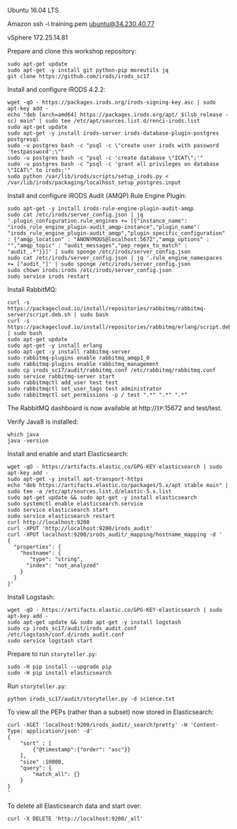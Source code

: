 
Ubuntu 16.04 LTS

Amazon   ssh -i training.pem ubuntu@34.230.40.77

vSphere 172.25.14.81


Prepare and clone this workshop repository:
```
sudo apt-get update
sudo apt-get -y install git python-pip moreutils jq
git clone https://github.com/irods/irods_sc17
```

Install and configure iRODS 4.2.2:
```
wget -qO - https://packages.irods.org/irods-signing-key.asc | sudo apt-key add -
echo "deb [arch=amd64] https://packages.irods.org/apt/ $(lsb_release -sc) main" | sudo tee /etc/apt/sources.list.d/renci-irods.list
sudo apt-get update
sudo apt-get -y install irods-server irods-database-plugin-postgres postgresql
sudo -u postgres bash -c "psql -c \"create user irods with password 'testpassword';\""
sudo -u postgres bash -c "psql -c 'create database \"ICAT\";'"
sudo -u postgres bash -c "psql -c 'grant all privileges on database \"ICAT\" to irods;'"
sudo python /var/lib/irods/scripts/setup_irods.py < /var/lib/irods/packaging/localhost_setup_postgres.input
```

Install and configure iRODS Audit (AMQP) Rule Engine Plugin:
```
sudo apt-get -y install irods-rule-engine-plugin-audit-amqp
sudo cat /etc/irods/server_config.json | jq '.plugin_configuration.rule_engines += [{"instance_name": "irods_rule_engine_plugin-audit_amqp-instance","plugin_name": "irods_rule_engine_plugin-audit_amqp","plugin_specific_configuration" : {"amqp_location" : "ANONYMOUS@localhost:5672","amqp_options" : "","amqp_topic" : "audit_messages","pep_regex_to_match" : "audit_.*"}}]' | sudo sponge /etc/irods/server_config.json
sudo cat /etc/irods/server_config.json | jq '.rule_engine_namespaces += ["audit_"]' | sudo sponge /etc/irods/server_config.json
sudo chown irods:irods /etc/irods/server_config.json
sudo service irods restart
```

Install RabbitMQ:
```
curl -s https://packagecloud.io/install/repositories/rabbitmq/rabbitmq-server/script.deb.sh | sudo bash
curl -s https://packagecloud.io/install/repositories/rabbitmq/erlang/script.deb.sh | sudo bash
sudo apt-get update
sudo apt-get -y install erlang
sudo apt-get -y install rabbitmq-server
sudo rabbitmq-plugins enable rabbitmq_amqp1_0
sudo rabbitmq-plugins enable rabbitmq_management
sudo cp irods_sc17/audit/rabbitmq.conf /etc/rabbitmq/rabbitmq.conf
sudo service rabbitmq-server start
sudo rabbitmqctl add_user test test
sudo rabbitmqctl set_user_tags test administrator
sudo rabbitmqctl set_permissions -p / test ".*" ".*" ".*"

```

The RabbitMQ dashboard is now available at http://`IP`:15672 and test/test.

Verify Java8 is installed:
```
which java
java -version
```

Install and enable and start Elasticsearch:
```
wget -qO - https://artifacts.elastic.co/GPG-KEY-elasticsearch | sudo apt-key add -
sudo apt-get -y install apt-transport-https
echo "deb https://artifacts.elastic.co/packages/5.x/apt stable main" | sudo tee -a /etc/apt/sources.list.d/elastic-5.x.list
sudo apt-get update && sudo apt-get -y install elasticsearch
sudo systemctl enable elasticsearch.service
sudo service elasticsearch start
sudo service elasticsearch restart
curl http://localhost:9200
curl -XPUT 'http://localhost:9200/irods_audit'
curl -XPUT localhost:9200/irods_audit/_mapping/hostname_mapping -d '
{
  "properties": {
    "hostname": {
       "type": "string",
      "index": "not_analyzed"
    }
  }
}'
```

Install Logstash:
```
wget -qO - https://artifacts.elastic.co/GPG-KEY-elasticsearch | sudo apt-key add -
sudo apt-get update && sudo apt-get -y install logstash
sudo cp irods_sc17/audit/irods_audit.conf /etc/logstash/conf.d/irods_audit.conf
sudo service logstash start
```

Prepare to run `storyteller.py`:
```
sudo -H pip install --upgrade pip
sudo -H pip install elasticsearch
```

Run `storyteller.py`:
```
python irods_sc17/audit/storyteller.py -d science.txt
```

To view all the PEPs (rather than a subset) now stored in Elasticsearch:
```
curl -XGET 'localhost:9200/irods_audit/_search?pretty' -H 'Content-Type: application/json' -d'
{
    "sort" : [
        {"@timestamp":{"order": "asc"}}
    ],
    "size" :10000,
    "query": {
        "match_all": {}
    }
}
'
```

To delete all Elasticsearch data and start over:
```
curl -X DELETE 'http://localhost:9200/_all'
```

